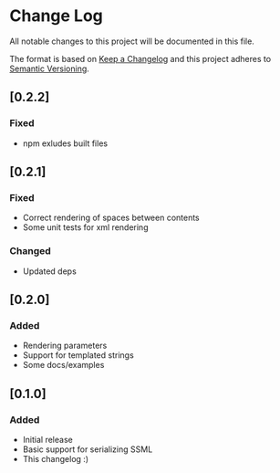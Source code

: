 # Change Log
All notable changes to this project will be documented in this file.

The format is based on [Keep a Changelog](http://keepachangelog.com/)
and this project adheres to [Semantic Versioning](http://semver.org/).

## [0.2.2]
### Fixed
- npm exludes built files

## [0.2.1]
### Fixed
- Correct rendering of spaces between contents
- Some unit tests for xml rendering

### Changed
- Updated deps

## [0.2.0]
### Added
- Rendering parameters
- Support for templated strings
- Some docs/examples

## [0.1.0]
### Added
- Initial release
- Basic support for serializing SSML
- This changelog :)

